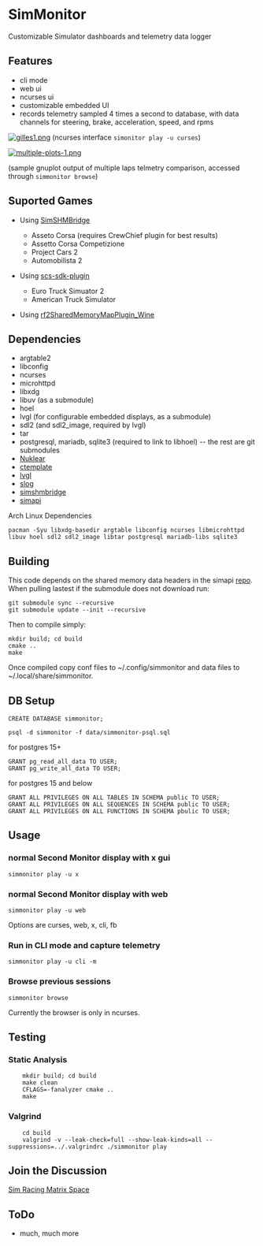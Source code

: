 # SimMonitor
Customizable Simulator dashboards and telemetry data logger

## Features
- cli mode
- web ui
- ncurses ui
- customizable embedded UI
- records telemetry sampled 4 times a second to database, with data channels for steering, brake, acceleration, speed, and rpms

[![gilles1.png](https://i.postimg.cc/JhgrQB8c/gilles1.png)](https://postimg.cc/ns4fFrCC)
(ncurses interface ```simonitor play -u curses```)

[![multiple-plots-1.png](https://i.postimg.cc/pTPCzp83/multiple-plots-1.png)](https://postimg.cc/2qXnfj0x)

(sample gnuplot output of multiple laps telmetry comparison, accessed through ```simmonitor browse```)

## Suported Games
  - Using [SimSHMBridge](https://github.com/spacefreak18/simshmbridge)
    - Asseto Corsa (requires CrewChief plugin for best results)
    - Assetto Corsa Competizione
    - Project Cars 2
    - Automobilista 2

  - Using [scs-sdk-plugin](https://github.com/jackz314/scs-sdk-plugin/releases)
    - Euro Truck Simuator 2
    - American Truck Simulator

  - Using [rf2SharedMemoryMapPlugin_Wine](https://github.com/schlegp/rF2SharedMemoryMapPlugin_Wine)

## Dependencies
- argtable2
- libconfig
- ncurses
- microhttpd
- libxdg
- libuv (as a submodule)
- hoel
- lvgl (for configurable embedded displays, as a submodule)
- sdl2 (and sdl2_image, required by lvgl)
- tar
- postgresql, mariadb, sqlite3 (required to link to libhoel)
-- the rest are git submodules
- [Nuklear](https://github.com/Immediate-Mode-UI/Nuklear)
- [ctemplate](https://github.com/spacefreak18/ctemplate)
- [lvgl](https://github.com/spacefreak18/lvgl)
- [slog](https://github.com/kala13x/slog)
- [simshmbridge](https://github.com/spacefreak18/simshmbridge)
- [simapi](https://github.com/spacefreak18/simapi)

Arch Linux Dependencies
```
pacman -Syu libxdg-basedir argtable libconfig ncurses libmicrohttpd libuv hoel sdl2 sdl2_image libtar postgresql mariadb-libs sqlite3
```

## Building

This code depends on the shared memory data headers in the simapi [repo](https://github.com/spacefreak18/simapi). When pulling lastest if the submodule does not download run:
```
git submodule sync --recursive
git submodule update --init --recursive
```
Then to compile simply:
```
mkdir build; cd build
cmake ..
make
```

Once compiled copy conf files to ~/.config/simmonitor and data files to ~/.local/share/simmonitor.

## DB Setup
```
CREATE DATABASE simmonitor;
```
```
psql -d simmonitor -f data/simmonitor-psql.sql
```
for postgres 15+
```
GRANT pg_read_all_data TO USER;
GRANT pg_write_all_data TO USER;
```
for postgres 15 and below
```
GRANT ALL PRIVILEGES ON ALL TABLES IN SCHEMA public TO USER;
GRANT ALL PRIVILEGES ON ALL SEQUENCES IN SCHEMA public TO USER;
GRANT ALL PRIVILEGES ON ALL FUNCTIONS IN SCHEMA pbulic TO USER;
```

## Usage
### normal Second Monitor display with x gui
```
simmonitor play -u x
```
### normal Second Monitor display with web
```
simmonitor play -u web
```
Options are curses, web, x, cli, fb

### Run in CLI mode and capture telemetry
```
simmonitor play -u cli -m
```
### Browse previous sessions
```
simmonitor browse
```
Currently the browser is only in ncurses.

## Testing

### Static Analysis
```
    mkdir build; cd build
    make clean
    CFLAGS=-fanalyzer cmake ..
    make
```
### Valgrind
```
    cd build
    valgrind -v --leak-check=full --show-leak-kinds=all --suppressions=../.valgrindrc ./simmonitor play
```

## Join the Discussion
[Sim Racing Matrix Space](https://matrix.to/#/#simracing:matrix.org)

## ToDo
 - much, much more
